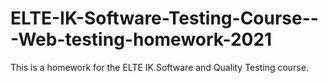 # ELTE-IK-Software-Testing-Course---Web-testing-homework-2021
This is a homework for the ELTE IK Software and Quality Testing course.
